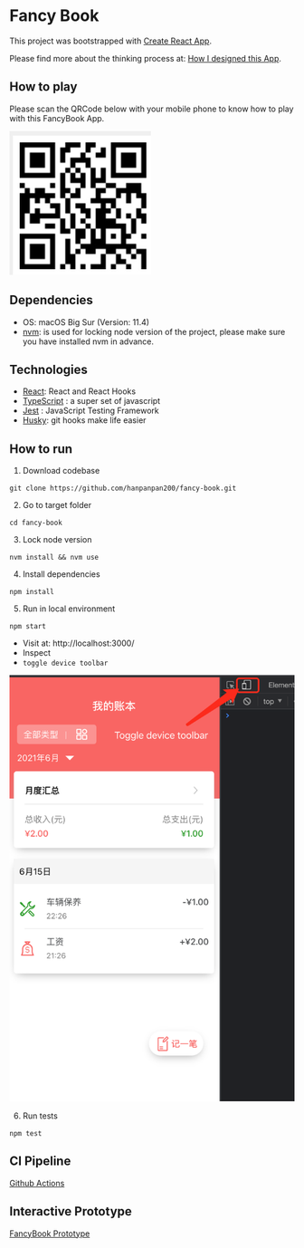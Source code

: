 # Fancy Book

This project was bootstrapped with [Create React App](https://github.com/facebook/create-react-app).

Please find more about the thinking process at: [How I designed this App](./docs/how-I-designed-this-app.md).

## How to play

Please scan the QRCode below with your mobile phone to know how to play with this FancyBook App.

![qrcode.png](./docs/images/qrcode.png)

## Dependencies

- OS: macOS Big Sur (Version: 11.4)
- [nvm](https://github.com/nvm-sh/nvm): is used for locking node version of the project, please make sure you have installed nvm in advance.

## Technologies

- [React](https://reactjs.org/): React and React Hooks
- [TypeScript](https://www.typescriptlang.org/) : a super set of javascript
- [Jest](https://jestjs.io/) : JavaScript Testing Framework
- [Husky](https://typicode.github.io/husky/#/): git hooks make life easier

## How to run

1. Download codebase

```
git clone https://github.com/hanpanpan200/fancy-book.git
```

2. Go to target folder 

```
cd fancy-book
```

3. Lock node version

```
nvm install && nvm use
```

4. Install dependencies

```
npm install
``` 

5. Run in local environment

```
npm start
```

- Visit at: http://localhost:3000/
- Inspect
- `toggle device toolbar`

![inspect.png](./docs/images/toolbar.png)


6. Run tests

```
npm test
```

## CI Pipeline

[Github Actions](https://github.com/hanpanpan200/fancy-book/actions)

## Interactive Prototype

[FancyBook Prototype](https://v6.modao.cc/app/6f43d4201ca1893bce787d60a64cb27cc0f7a9fc?simulator_type=device&sticky)
